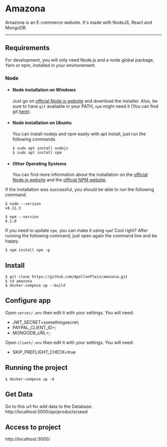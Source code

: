 # Amazona

Amazona is an E-commerce website. It's made with NodeJS, React and MongoDB

---
## Requirements

For development, you will only need Node.js and a node global package, Yarn or npm, installed in your environement.

### Node
- #### Node installation on Windows

  Just go on [official Node.js website](https://nodejs.org/) and download the installer.
Also, be sure to have `git` available in your PATH, `npm` might need it (You can find git [here](https://git-scm.com/)).

- #### Node installation on Ubuntu

  You can install nodejs and npm easily with apt install, just run the following commands.

      $ sudo apt install nodejs
      $ sudo apt install npm

- #### Other Operating Systems
  You can find more information about the installation on the [official Node.js website](https://nodejs.org/) and the [official NPM website](https://npmjs.org/).

If the installation was successful, you should be able to run the following command.

    $ node --version
    v8.11.3

    $ npm --version
    6.1.0

If you need to update `npm`, you can make it using `npm`! Cool right? After running the following command, just open again the command line and be happy.

    $ npm install npm -g

## Install

    $ git clone https://github.com/ApollonPlain/amazona.git
    $ cd amazona
    $ docker-compose up --build

## Configure app

Open `server/.env` then edit it with your settings. You will need:

- JWT_SECRET=somethingsecret;
- PAYPAL_CLIENT_ID=;
- MONGODB_URL=;

Open `client/.env` then edit it with your settings. You will need:

- SKIP_PREFLIGHT_CHECK=true

## Running the project

    $ docker-compose up -d

## Get Data

Go to this url for add data to the Database:
http://localhost:5000/api/products/seed

## Access to project

http://localhost:3000/